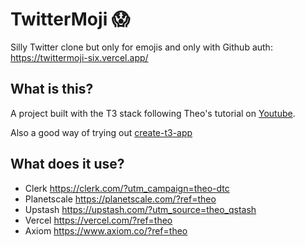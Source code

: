 # TwitterMoji 😱

Silly Twitter clone but only for emojis and only with Github auth: https://twittermoji-six.vercel.app/

## What is this?

A project built with the T3 stack following Theo's tutorial on [Youtube](https://youtu.be/YkOSUVzOAA4).

Also a good way of trying out [create-t3-app](https://create.t3.gg/)

## What does it use?

- Clerk https://clerk.com/?utm_campaign=theo-dtc
- Planetscale https://planetscale.com/?ref=theo
- Upstash https://upstash.com/?utm_source=theo_qstash
- Vercel https://vercel.com/?ref=theo
- Axiom https://www.axiom.co/?ref=theo
